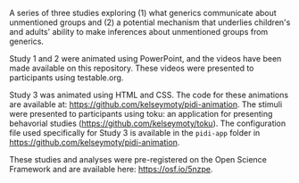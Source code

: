 A series of three studies exploring (1) what generics communicate about unmentioned groups and (2) a potential mechanism that underlies children's and adults' ability to make inferences about unmentioned groups from generics. 

Study 1 and 2 were animated using PowerPoint, and the videos have been made available on this repository. These videos were presented to participants using testable.org. 

Study 3 was animated using HTML and CSS. The code for these animations are available at: https://github.com/kelseymoty/pidi-animation. The stimuli were presented to participants using toku: an application for presenting behavorial studies (https://github.com/kelseymoty/toku). The configuration file used specifically for Study 3 is available in the `pidi-app` folder in https://github.com/kelseymoty/pidi-animation. 

These studies and analyses were pre-registered on the Open Science Framework and are available here: https://osf.io/5nzpe. 
